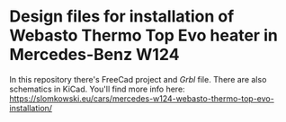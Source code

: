 # Design files for installation of Webasto Thermo Top Evo heater in Mercedes-Benz W124

In this repository there's FreeCad project and *Grbl* file. There are also schematics in KiCad. You'll find more info here: https://slomkowski.eu/cars/mercedes-w124-webasto-thermo-top-evo-installation/
